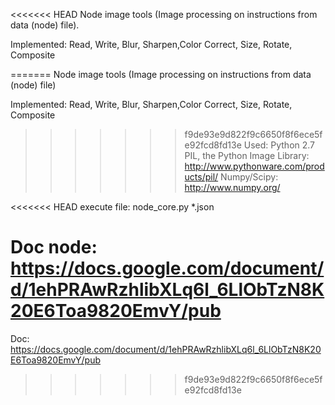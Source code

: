 <<<<<<< HEAD
Node image tools (Image processing on instructions from data (node) file).

Implemented: Read, Write, Blur, Sharpen,Color Correct, Size, Rotate, Composite

=======
Node image tools (Image processing on instructions from data (node) file)

Implemented: Read, Write, Blur, Sharpen,Color Correct, Size, Rotate, Composite
>>>>>>> f9de93e9d822f9c6650f8f6ece5fe92fcd8fd13e
Used: Python 2.7
PIL, the Python Image Library: http://www.pythonware.com/products/pil/
Numpy/Scipy: http://www.numpy.org/

<<<<<<< HEAD
execute file: node_core.py *.json

Doc node:
https://docs.google.com/document/d/1ehPRAwRzhlibXLq6l_6LlObTzN8K20E6Toa9820EmvY/pub
=======
Doc:
https://docs.google.com/document/d/1ehPRAwRzhlibXLq6l_6LlObTzN8K20E6Toa9820EmvY/pub
>>>>>>> f9de93e9d822f9c6650f8f6ece5fe92fcd8fd13e

